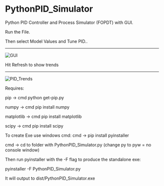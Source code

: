 # PythonPID_Simulator
Python PID Controller and Process Simulator (FOPDT) with GUI.

Run the File.


Then select Model Values and Tune PID..
______________________________

![GUI](https://user-images.githubusercontent.com/92536730/147006723-46e4d353-c0d4-44f0-b5a8-d93925699b8e.JPG)



Hit Refresh to show trends
______________________

![PID_Trends](https://user-images.githubusercontent.com/92536730/147006704-422bcf11-6ae4-4b0b-9399-59a71ba094e9.JPG)


Requires:

pip -> cmd python get-pip.py

numpy -> cmd pip install numpy

matplotlib -> cmd pip install matplotlib

scipy -> cmd pip install scipy


To create Exe use windows cmd:
cmd -> pip install pyinstaller

cmd -> cd to folder with PythonPID_Simulator.py (change py to pyw = no console window)

Then run pyinstaller with the -F flag to produce the standalone exe:

pyinstaller -F PythonPID_Simulator.py

It will output to dist/PythonPID_Simulator.exe
